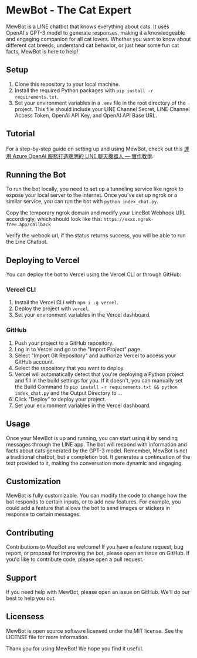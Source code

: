 # MewBot - The Cat Expert

MewBot is a LINE chatbot that knows everything about cats. It uses OpenAI's GPT-3 model to generate responses, making it a knowledgeable and engaging companion for all cat lovers. Whether you want to know about different cat breeds, understand cat behavior, or just hear some fun cat facts, MewBot is here to help!

## Setup

1. Clone this repository to your local machine.
2. Install the required Python packages with `pip install -r requirements.txt`.
3. Set your environment variables in a `.env` file in the root directory of the project. This file should include your LINE Channel Secret, LINE Channel Access Token, OpenAI API Key, and OpenAI API Base URL.

## Tutorial

For a step-by-step guide on setting up and using MewBot, check out this [運用 Azure OpenAI 服務打造聰明的 LINE 聊天機器人 — 實作教學](https://medium.com/@ro5112/%E9%81%8B%E7%94%A8-azure-openai-%E6%9C%8D%E5%8B%99%E6%89%93%E9%80%A0%E8%81%B0%E6%98%8E%E7%9A%84-line-%E8%81%8A%E5%A4%A9%E6%A9%9F%E5%99%A8%E4%BA%BA-%E5%AF%A6%E4%BD%9C%E6%95%99%E5%AD%B8-7dfa5a8b2a50).


## Running the Bot

To run the bot locally, you need to set up a tunneling service like ngrok to expose your local server to the internet. Once you've set up ngrok or a similar service, you can run the bot with `python index_chat.py`.

Copy the temporary ngrok domain and modify your LineBot Webhook URL accordingly, which should look like this: `https://xxxx.ngrok-free.app/callback`

Verify the webook url, if the status returns success, you will be able to run the Line Chatbot. 

## Deploying to Vercel

You can deploy the bot to Vercel using the Vercel CLI or through GitHub:

### Vercel CLI

1. Install the Vercel CLI with `npm i -g vercel`.
2. Deploy the project with `vercel`.
3. Set your environment variables in the Vercel dashboard.

### GitHub

1. Push your project to a GitHub repository.
2. Log in to Vercel and go to the "Import Project" page.
3. Select "Import Git Repository" and authorize Vercel to access your GitHub account.
4. Select the repository that you want to deploy.
5. Vercel will automatically detect that you're deploying a Python project and fill in the build settings for you. If it doesn't, you can manually set the Build Command to `pip install -r requirements.txt && python index_chat.py` and the Output Directory to `.`.
6. Click "Deploy" to deploy your project.
7. Set your environment variables in the Vercel dashboard.

## Usage

Once your MewBot is up and running, you can start using it by sending messages through the LINE app. The bot will respond with information and facts about cats generated by the GPT-3 model. Remember, MewBot is not a traditional chatbot, but a completion bot. It generates a continuation of the text provided to it, making the conversation more dynamic and engaging.

## Customization

MewBot is fully customizable. You can modify the code to change how the bot responds to certain inputs, or to add new features. For example, you could add a feature that allows the bot to send images or stickers in response to certain messages.

## Contributing

Contributions to MewBot are welcome! If you have a feature request, bug report, or proposal for improving the bot, please open an issue on GitHub. If you'd like to contribute code, please open a pull request.

## Support

If you need help with MewBot, please open an issue on GitHub. We'll do our best to help you out.

## Licensess

MewBot is open source software licensed under the MIT license. See the LICENSE file for more information.

Thank you for using MewBot! We hope you find it useful.
